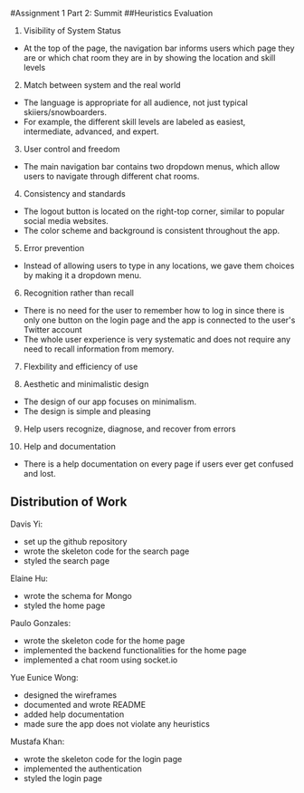 #Assignment 1 Part 2: Summit
##Heuristics Evaluation
1. Visibility of System Status

  - At the top of the page, the navigation bar informs users which page they are or which chat room they are in by showing the location and skill levels

2. Match between system and the real world
  - The language is appropriate for all audience, not just typical skiiers/snowboarders.
  - For example, the different skill levels are labeled as easiest, intermediate, advanced, and expert.

3. User control and freedom
  - The main navigation bar contains two dropdown menus, which allow users to navigate through different chat rooms.

4. Consistency and standards
  - The logout button is located on the right-top corner, similar to popular social media websites.
  - The color scheme and background is consistent throughout the app.

5. Error prevention
  - Instead of allowing users to type in any locations, we gave them choices by making it a dropdown menu.

6. Recognition rather than recall
  - There is no need for the user to remember how to log in since there is only one button on the login page and the app is connected to the user's Twitter account
  - The whole user experience is very systematic and does not require any need to recall information from memory.

7. Flexbility and efficiency of use

8. Aesthetic and minimalistic design
  - The design of our app focuses on minimalism.
  - The design is simple and pleasing

9. Help users recognize, diagnose, and recover from errors

10. Help and documentation
  - There is a help documentation on every page if users ever get confused and lost. 

## Distribution of Work
Davis Yi:
- set up the github repository
- wrote the skeleton code for the search page
- styled the search page

Elaine Hu:
- wrote the schema for Mongo
- styled the home page

Paulo Gonzales:
- wrote the skeleton code for the home page
- implemented the backend functionalities for the home page
- implemented a chat room using socket.io

Yue Eunice Wong:
- designed the wireframes
- documented and wrote README
- added help documentation
- made sure the app does not violate any heuristics

Mustafa Khan:
- wrote the skeleton code for the login page
- implemented the authentication
- styled the login page
